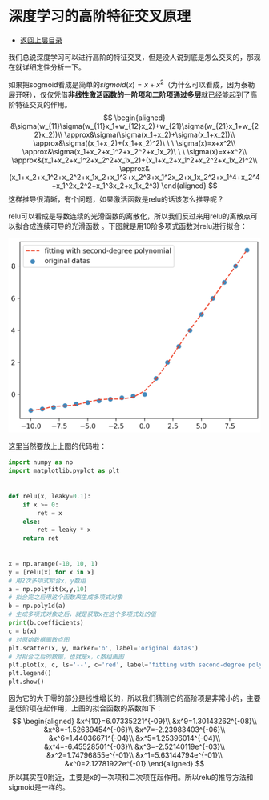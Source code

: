 # 深度学习的高阶特征交叉原理

* [返回上层目录](../tips.md)

我们总说深度学习可以进行高阶的特征交叉，但是没人说到底是怎么交叉的，那现在就详细定性分析一下。

如果把sogmoid看成是简单的$sigmoid(x)=x+x^2$（为什么可以看成，因为泰勒展开呀），仅仅凭借**非线性激活函数的一阶项和二阶项通过多层**就已经能起到了高阶特征交叉的作用。
$$
\begin{aligned}
&\sigma(w_{11}\sigma(w_{11}x_1+w_{12}x_2)+w_{21}\sigma(w_{21}x_1+w_{22}x_2))\\
\approx&\sigma(\sigma(x_1+x_2)+\sigma(x_1+x_2))\\
\approx&\sigma((x_1+x_2)+(x_1+x_2)^2)\ \ \  \sigma(x)=x+x^2\\
\approx&\sigma(x_1+x_2+x_1^2+x_2^2+x_1x_2)\ \ \  \sigma(x)=x+x^2\\
\approx&(x_1+x_2+x_1^2+x_2^2+x_1x_2)+(x_1+x_2+x_1^2+x_2^2+x_1x_2)^2\\
\approx&(x_1+x_2+x_1^2+x_2^2+x_1x_2+x_1^3+x_2^3+x_1^2x_2+x_1x_2^2+x_1^4+x_2^4+x_1^2x_2^2+x_1^3x_2+x_1x_2^3)
\end{aligned}
$$
这样推导很清晰，有个问题，如果激活函数是relu的话该怎么推导呢？

relu可以看成是导数连续的光滑函数的离散化，所以我们反过来用relu的离散点可以拟合成连续可导的光滑函数 。下图就是用10阶多项式函数对relu进行拟合：

![relu-fit](pic/relu-fit.png)

这里当然要放上上图的代码啦：

```python
import numpy as np
import matplotlib.pyplot as plt


def relu(x, leaky=0.1):
    if x >= 0:
        ret = x
    else:
        ret = leaky * x
    return ret


x = np.arange(-10, 10, 1)
y = [relu(x) for x in x]
# 用2次多项式拟合x，y数组
a = np.polyfit(x,y,10)
# 拟合完之后用这个函数来生成多项式对象
b = np.poly1d(a)
# 生成多项式对象之后，就是获取x在这个多项式处的值
print(b.coefficients)
c = b(x)
# 对原始数据画散点图
plt.scatter(x, y, marker='o', label='original datas')
# 对拟合之后的数据，也就是x，c数组画图
plt.plot(x, c, ls='--', c='red', label='fitting with second-degree polynomial')
plt.legend()
plt.show()
```

因为它的大于零的部分是线性增长的，所以我们猜测它的高阶项是非常小的，主要是低阶项在起作用，上图的拟合函数的系数如下：
$$
\begin{aligned}
&x^{10}=6.07335221^{-09}\\ 
&x^9=1.30143262^{-08}\\ 
&x^8=-1.52639454^{-06}\\ 
&x^7=-2.23983403^{-06}\\ 
&x^6=1.44036671^{-04}\\   
&x^5=1.25396014^{-04}\\ 
&x^4=-6.45528501^{-03}\\ 
&x^3=-2.52140119e^{-03}\\
&x^2=1.74796855e^{-01}\\
&x^1=5.63144794e^{-01}\\
&x^0=2.12781922e^{-01}
\end{aligned}
$$
所以其实在0附近，主要是x的一次项和二次项在起作用。所以relu的推导方法和sigmoid是一样的。

